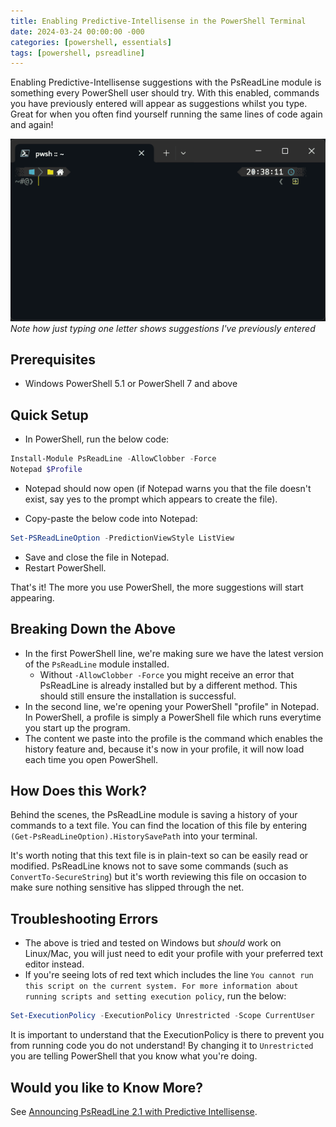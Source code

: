 ```yaml
---
title: Enabling Predictive-Intellisense in the PowerShell Terminal
date: 2024-03-24 00:00:00 -000
categories: [powershell, essentials]
tags: [powershell, psreadline]
---
```


Enabling Predictive-Intellisense suggestions with the PsReadLine module is something every PowerShell user should try. With this enabled, commands you have previously entered will appear as suggestions whilst you type. Great for when you often find yourself running the same lines of code again and again!

![PsReadLine Example](assets/img/BlogPosts/PsReadLineHistoryExample.gif)
*Note how just typing one letter shows suggestions I've previously entered*

## Prerequisites
- Windows PowerShell 5.1 or PowerShell 7 and above

## Quick Setup
- In PowerShell, run the below code:
```powershell
Install-Module PsReadLine -AllowClobber -Force
Notepad $Profile 
```
- Notepad should now open (if Notepad warns you that the file doesn't exist, say yes to the prompt which appears to create the file).

- Copy-paste the below code into Notepad: 
```powershell
Set-PSReadLineOption -PredictionViewStyle ListView
```
- Save and close the file in Notepad.
- Restart PowerShell.

That's it! The more you use PowerShell, the more suggestions will start appearing.

## Breaking Down the Above
- In the first PowerShell line, we're making sure we have the latest version of the `PsReadLine` module installed.
    - Without `-AllowClobber -Force` you might receive an error that PsReadLine is already installed but by a different method. This should still ensure the installation is successful.
- In the second line, we're opening your PowerShell "profile" in Notepad. In PowerShell, a profile is simply a PowerShell file which runs everytime you start up the program. 
- The content we paste into the profile is the command which enables the history feature and, because it's now in your profile, it will now load each time you open PowerShell.

## How Does this Work?
Behind the scenes, the PsReadLine module is saving a history of your commands to a text file. You can find the location of this file by entering `(Get-PsReadLineOption).HistorySavePath` into your terminal.

It's worth noting that this text file is in plain-text so can be easily read or modified. PsReadLine knows not to save some commands (such as `ConvertTo-SecureString`) but it's worth reviewing this file on occasion to make sure nothing sensitive has slipped through the net.

## Troubleshooting Errors
- The above is tried and tested on Windows but _should_ work on Linux/Mac, you will just need to edit your profile with your preferred text editor instead.
- If you're seeing lots of red text which includes the line `You cannot run this script on the current system. For more information about running scripts and setting execution policy`, run the below:
```powershell
Set-ExecutionPolicy -ExecutionPolicy Unrestricted -Scope CurrentUser
```
It is important to understand that the ExecutionPolicy is there to prevent you from running code you do not understand! By changing it to `Unrestricted` you are telling PowerShell that you know what you're doing.

## Would you like to Know More?
See [Announcing PsReadLine 2.1 with Predictive Intellisense](https://devblogs.microsoft.com/powershell/announcing-psreadline-2-1-with-predictive-intellisense/).